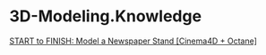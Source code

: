 # 3D-Modeling.Knowledge
[START to FINISH: Model a Newspaper Stand [Cinema4D + Octane]](https://youtu.be/M8HdvKG78EI)

